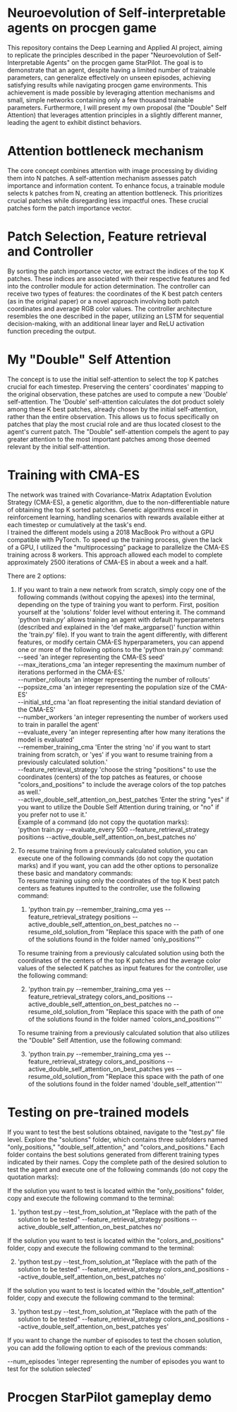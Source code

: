 # Neuroevolution of Self-interpretable agents on procgen game
This repository contains the Deep Learning and Applied AI project, aiming to replicate the principles described in the paper "Neuroevolution of Self-Interpretable Agents" on the procgen game StarPilot. The goal is to demonstrate that an agent, despite having a limited number of trainable parameters, can generalize effectively on unseen episodes, achieving satisfying results while navigating procgen game environments. This achievement is made possible by leveraging attention mechanisms and small, simple networks containing only a few thousand trainable parameters. Furthermore, I will present my own proposal (the "Double" Self Attention) that leverages attention principles in a slightly different manner, leading the agent to exhibit distinct behaviors.

# Attention bottleneck mechanism
The core concept combines attention with image processing by dividing them into N patches. A self-attention mechanism assesses patch importance and information content. To enhance focus, a trainable module selects k patches from N, creating an attention bottleneck. This prioritizes crucial patches while disregarding less impactful ones. These crucial patches form the patch importance vector.

# Patch Selection, Feature retrieval and Controller
By sorting the patch importance vector, we extract the indices of the top K patches. These indices are associated with their respective features and fed into the controller module for action determination. The controller can receive two types of features: the coordinates of the K best patch centers (as in the original paper) or a novel approach involving both patch coordinates and average RGB color values. The controller architecture resembles the one described in the paper, utilizing an LSTM for sequential decision-making, with an additional linear layer and ReLU activation function preceding the output.

# My "Double" Self Attention
The concept is to use the initial self-attention to select the top K patches crucial for each timestep. Preserving the centers' coordinates' mapping to the original observation, these patches are used to compute a new 'Double' self-attention. The 'Double' self-attention calculates the dot product solely among these K best patches, already chosen by the initial self-attention, rather than the entire observation. This allows us to focus specifically on patches that play the most crucial role and are thus located closest to the agent's current patch. The "Double" self-attention compels the agent to pay greater attention to the most important patches among those deemed relevant by the initial self-attention.

# Training with CMA-ES
The network was trained with Covariance-Matrix Adaptation Evolution Strategy (CMA-ES), a genetic algorithm, due to the non-differentiable nature of obtaining the top K sorted patches. Genetic algorithms excel in reinforcement learning, handling scenarios with rewards available either at each timestep or cumulatively at the task's end.  
I trained the different models using a 2018 MacBook Pro without a GPU compatible with PyTorch. To speed up the training process, given the lack of a GPU, I utilized the "multiprocessing" package to parallelize the CMA-ES training across 8 workers. This approach allowed each model to complete approximately 2500 iterations of CMA-ES in about a week and a half.  

There are 2 options:
1. If you want to train a new network from scratch, simply copy one of the following commands (without copying the apexes) into the terminal, depending on the type of training you want to perform.
First, position yourself at the 'solutions' folder level without entering it.
The command 'python train.py' allows training an agent with default hyperparameters (described and explained in the 'def make_argparse()' function within the 'train.py' file). If you want to train the agent differently, with different features, or modify certain CMA-ES hyperparameters, you can append one or more of the following options to the 'python train.py' command:  
--seed 'an integer representing the CMA-ES seed'  
--max_iterations_cma 'an integer representing the maximum number of iterations performed in the CMA-ES.'  
--number_rollouts 'an integer representing the number of rollouts'    
--popsize_cma 'an integer representing the population size of the CMA-ES'    
--initial_std_cma 'an float representing the initial standard deviation of the CMA-ES'  
--number_workers 'an integer representing the number of workers used to train in parallel the agent'  
--evaluate_every 'an integer representing after how many iterations the model is evaluated'  
--remember_training_cma 'Enter the string 'no' if you want to start training from scratch, or 'yes' if you want to resume training from a previously calculated solution.'  
--feature_retrieval_strategy 'choose the string "positions" to use the coordinates (centers) of the top patches as features, or choose "colors_and_positions" to include the average colors of the top patches as well.'  
--active_double_self_attention_on_best_patches 'Enter the string "yes" if you want to utilize the Double Self Attention during training, or "no" if you prefer not to use it.'  
 Example of a command (do not copy the quotation marks):    
'python train.py --evaluate_every 500 --feature_retrieval_strategy positions --active_double_self_attention_on_best_patches no'

2. To resume training from a previously calculated solution, you can execute one of the following commands (do not copy the quotation marks) and if you want, you can add the other options to personalize these basic and mandatory commands:  
   To resume training using only the coordinates of the top K best patch centers as features inputted to the controller, use the following command:    
   1. 'python train.py --remember_training_cma yes --feature_retrieval_strategy positions --active_double_self_attention_on_best_patches no --resume_old_solution_from "Replace this space with the path of one of the solutions found in the folder named 'only_positions'"'   
   
   To resume training from a previously calculated solution using both the coordinates of the centers of the top K patches and the average color values of the selected K patches as input features for the controller, use the following command:
           
   2. 'python train.py --remember_training_cma yes --feature_retrieval_strategy colors_and_positions --active_double_self_attention_on_best_patches no --resume_old_solution_from "Replace this space with the path of one of the solutions found in the folder named 'colors_and_positions'"'  
   
   To resume training from a previously calculated solution that also utilizes the "Double" Self Attention, use the following command: 
  
   3. 'python train.py --remember_training_cma yes --feature_retrieval_strategy colors_and_positions --active_double_self_attention_on_best_patches yes --resume_old_solution_from "Replace this space with the path of one of the solutions found in the folder named 'double_self_attention'"'  

# Testing on pre-trained models
If you want to test the best solutions obtained, navigate to the "test.py" file level. Explore the "solutions" folder, which contains three subfolders named "only_positions," "double_self_attention," and "colors_and_positions." Each folder contains the best solutions generated from different training types indicated by their names. Copy the complete path of the desired solution to test the agent and execute one of the following commands (do not copy the quotation marks):  

If the solution you want to test is located within the "only_positions" folder, copy and execute the following command to the terminal:  

1. 'python test.py --test_from_solution_at "Replace with the path of the solution to be tested" --feature_retrieval_strategy positions --active_double_self_attention_on_best_patches no'  

If the solution you want to test is located within the "colors_and_positions" folder, copy and execute the following command to the terminal:
 
2. 'python test.py --test_from_solution_at "Replace with the path of the solution to be tested" --feature_retrieval_strategy colors_and_positions --active_double_self_attention_on_best_patches no'

If the solution you want to test is located within the "double_self_attention" folder, copy and execute the following command to the terminal:  

3. 'python test.py --test_from_solution_at "Replace with the path of the solution to be tested" --feature_retrieval_strategy colors_and_positions --active_double_self_attention_on_best_patches yes'

 If you want to change the number of episodes to test the chosen solution, you can add the following option to each of the previous commands:  

 --num_episodes 'integer representing the number of episodes you want to test for the solution selected'  

# Procgen StarPilot gameplay demo
